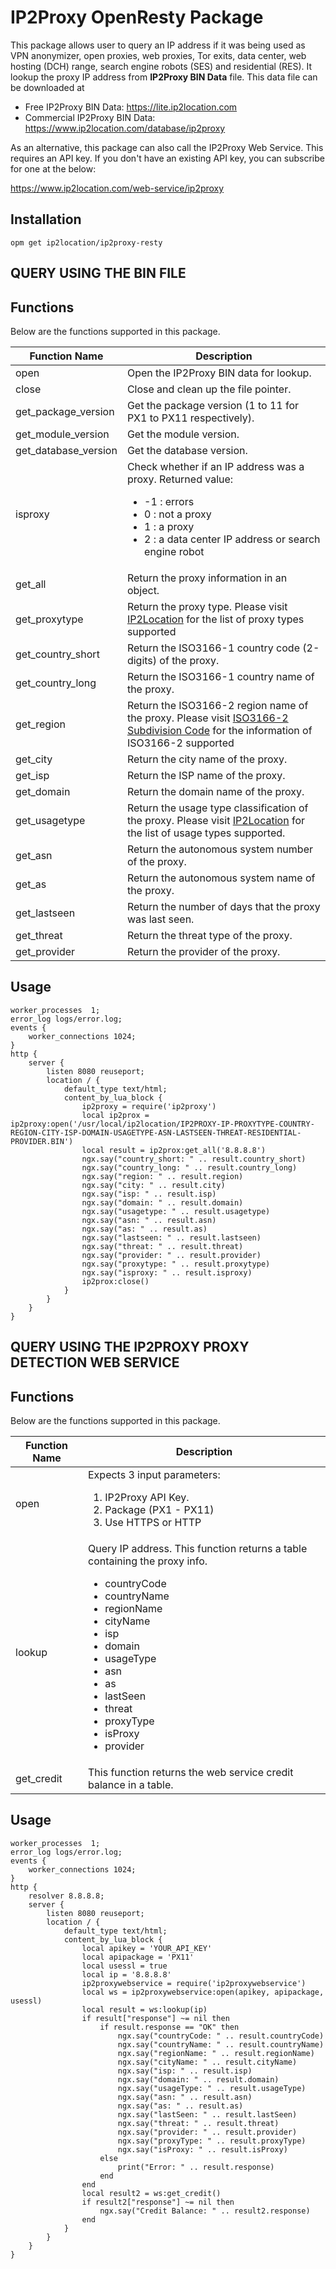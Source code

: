 # IP2Proxy OpenResty Package

This package allows user to query an IP address if it was being used as VPN anonymizer, open proxies, web proxies, Tor exits, data center, web hosting (DCH) range, search engine robots (SES) and residential (RES). It lookup the proxy IP address from **IP2Proxy BIN Data** file. This data file can be downloaded at

* Free IP2Proxy BIN Data: https://lite.ip2location.com
* Commercial IP2Proxy BIN Data: https://www.ip2location.com/database/ip2proxy

As an alternative, this package can also call the IP2Proxy Web Service. This requires an API key. If you don't have an existing API key, you can subscribe for one at the below:

https://www.ip2location.com/web-service/ip2proxy

## Installation

```
opm get ip2location/ip2proxy-resty
```

## QUERY USING THE BIN FILE

## Functions
Below are the functions supported in this package.

|Function Name|Description|
|---|---|
|open|Open the IP2Proxy BIN data for lookup.|
|close|Close and clean up the file pointer.|
|get_package_version|Get the package version (1 to 11 for PX1 to PX11 respectively).|
|get_module_version|Get the module version.|
|get_database_version|Get the database version.|
|isproxy|Check whether if an IP address was a proxy. Returned value:<ul><li>-1 : errors</li><li>0 : not a proxy</li><li>1 : a proxy</li><li>2 : a data center IP address or search engine robot</li></ul>|
|get_all|Return the proxy information in an object.|
|get_proxytype|Return the proxy type. Please visit <a href="https://www.ip2location.com/database/px10-ip-proxytype-country-region-city-isp-domain-usagetype-asn-lastseen-threat-residential" target="_blank">IP2Location</a> for the list of proxy types supported|
|get_country_short|Return the ISO3166-1 country code (2-digits) of the proxy.|
|get_country_long|Return the ISO3166-1 country name of the proxy.|
|get_region|Return the ISO3166-2 region name of the proxy. Please visit <a href="https://www.ip2location.com/free/iso3166-2" target="_blank">ISO3166-2 Subdivision Code</a> for the information of ISO3166-2 supported|
|get_city|Return the city name of the proxy.|
|get_isp|Return the ISP name of the proxy.|
|get_domain|Return the domain name of the proxy.|
|get_usagetype|Return the usage type classification of the proxy. Please visit <a href="https://www.ip2location.com/database/px10-ip-proxytype-country-region-city-isp-domain-usagetype-asn-lastseen-threat-residential" target="_blank">IP2Location</a> for the list of usage types supported.|
|get_asn|Return the autonomous system number of the proxy.|
|get_as|Return the autonomous system name of the proxy.|
|get_lastseen|Return the number of days that the proxy was last seen.|
|get_threat|Return the threat type of the proxy.|
|get_provider|Return the provider of the proxy.|

## Usage

```Nginx
worker_processes  1;
error_log logs/error.log;
events {
    worker_connections 1024;
}
http {
    server {
        listen 8080 reuseport;
        location / {
            default_type text/html;
            content_by_lua_block {
                ip2proxy = require('ip2proxy')
                local ip2prox = ip2proxy:open('/usr/local/ip2location/IP2PROXY-IP-PROXYTYPE-COUNTRY-REGION-CITY-ISP-DOMAIN-USAGETYPE-ASN-LASTSEEN-THREAT-RESIDENTIAL-PROVIDER.BIN')
                local result = ip2prox:get_all('8.8.8.8')
                ngx.say("country_short: " .. result.country_short)
                ngx.say("country_long: " .. result.country_long)
                ngx.say("region: " .. result.region)
                ngx.say("city: " .. result.city)
                ngx.say("isp: " .. result.isp)
                ngx.say("domain: " .. result.domain)
                ngx.say("usagetype: " .. result.usagetype)
                ngx.say("asn: " .. result.asn)
                ngx.say("as: " .. result.as)
                ngx.say("lastseen: " .. result.lastseen)
                ngx.say("threat: " .. result.threat)
                ngx.say("provider: " .. result.provider)
                ngx.say("proxytype: " .. result.proxytype)
                ngx.say("isproxy: " .. result.isproxy)
                ip2prox:close()
            }
        }
    }
}

```

## QUERY USING THE IP2PROXY PROXY DETECTION WEB SERVICE

## Functions
Below are the functions supported in this package.

|Function Name|Description|
|---|---|
|open|Expects 3 input parameters:<ol><li>IP2Proxy API Key.</li><li>Package (PX1 - PX11)</li></li><li>Use HTTPS or HTTP</li></ol> |
|lookup|Query IP address. This function returns a table containing the proxy info. <ul><li>countryCode</li><li>countryName</li><li>regionName</li><li>cityName</li><li>isp</li><li>domain</li><li>usageType</li><li>asn</li><li>as</li><li>lastSeen</li><li>threat</li><li>proxyType</li><li>isProxy</li><li>provider</li><ul>|
|get_credit|This function returns the web service credit balance in a table.|

## Usage

```Nginx
worker_processes  1;
error_log logs/error.log;
events {
    worker_connections 1024;
}
http {
    resolver 8.8.8.8;
    server {
        listen 8080 reuseport;
        location / {
            default_type text/html;
            content_by_lua_block {
                local apikey = 'YOUR_API_KEY'
                local apipackage = 'PX11'
                local usessl = true
                local ip = '8.8.8.8'
                ip2proxywebservice = require('ip2proxywebservice')
                local ws = ip2proxywebservice:open(apikey, apipackage, usessl)
                local result = ws:lookup(ip)
                if result["response"] ~= nil then
                    if result.response == "OK" then
                        ngx.say("countryCode: " .. result.countryCode)
                        ngx.say("countryName: " .. result.countryName)
                        ngx.say("regionName: " .. result.regionName)
                        ngx.say("cityName: " .. result.cityName)
                        ngx.say("isp: " .. result.isp)
                        ngx.say("domain: " .. result.domain)
                        ngx.say("usageType: " .. result.usageType)
                        ngx.say("asn: " .. result.asn)
                        ngx.say("as: " .. result.as)
                        ngx.say("lastSeen: " .. result.lastSeen)
                        ngx.say("threat: " .. result.threat)
                        ngx.say("provider: " .. result.provider)
                        ngx.say("proxyType: " .. result.proxyType)
                        ngx.say("isProxy: " .. result.isProxy)
                    else
                        print("Error: " .. result.response)
                    end
                end
                local result2 = ws:get_credit()
                if result2["response"] ~= nil then
                    ngx.say("Credit Balance: " .. result2.response)
                end
            }
        }
    }
}
```